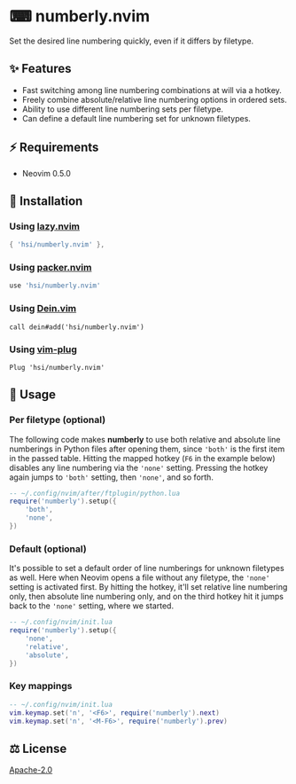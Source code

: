 # ⌨ numberly.nvim

Set the desired line numbering quickly, even if it differs by filetype.

## ✨ Features

- Fast switching among line numbering combinations at will via a hotkey.
- Freely combine absolute/relative line numbering options in ordered sets.
- Ability to use different line numbering sets per filetype.
- Can define a default line numbering set for unknown filetypes.

## ⚡ Requirements

- Neovim 0.5.0

## 💾 Installation

### Using [lazy.nvim](https://github.com/folke/lazy.nvim)

```lua
{ 'hsi/numberly.nvim' },
```

### Using [packer.nvim](https://github.com/wbthomason/packer.nvim)

```lua
use 'hsi/numberly.nvim'
```

### Using [Dein.vim](https://github.com/Shougo/dein.vim)

```vim
call dein#add('hsi/numberly.nvim')
```

### Using [vim-plug](https://github.com/junegunn/vim-plug)

```vim
Plug 'hsi/numberly.nvim'
```

## 🚀 Usage

### Per filetype (optional)

The following code makes **numberly** to use both relative and absolute line numberings in Python files after opening them, since `'both'` is the first item in the passed table. Hitting the mapped hotkey (`F6` in the example below) disables any line numbering via the `'none'` setting. Pressing the hotkey again jumps to `'both'` setting, then `'none'`, and so forth.

```lua
-- ~/.config/nvim/after/ftplugin/python.lua
require('numberly').setup({
    'both',
    'none',
})
```

### Default (optional)

It's possible to set a default order of line numberings for unknown filetypes as well. Here when Neovim opens a file without any filetype, the `'none'` setting is activated first. By hitting the hotkey, it'll set relative line numbering only, then absolute line numbering only, and on the third hotkey hit it jumps back to the `'none'` setting, where we started.

```lua
-- ~/.config/nvim/init.lua
require('numberly').setup({
    'none',
    'relative',
    'absolute',
})
```

### Key mappings

```lua
-- ~/.config/nvim/init.lua
vim.keymap.set('n', '<F6>', require('numberly').next)
vim.keymap.set('n', '<M-F6>', require('numberly').prev)
```

## ⚖ License

[Apache-2.0](./LICENSE)
